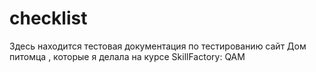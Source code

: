 #  checklist
Здесь  находится  тестовая  документация  по тестированию  сайт  Дом питомца ,  которые я делала  на  курсе SkillFactory: QAM 
